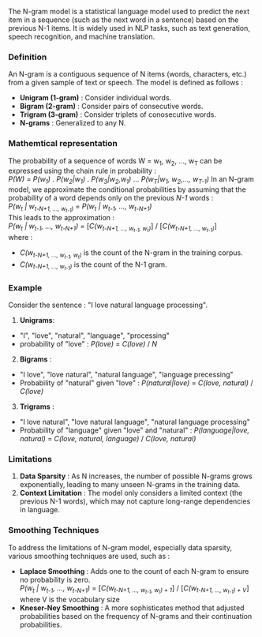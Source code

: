 The N-gram model is a statistical language model used to predict the next item in a sequence (such as the next word in a sentence) based on the previous N-1 items. It is widely used in NLP tasks, such as text generation, speech recognition, and machine translation.
### Definition
An N-gram is a contiguous sequence of N items (words, characters, etc.) from a given sample of text or speech. The model is defined as follows : 
- **Unigram (1-gram)** : Consider individual words.
- **Bigram (2-gram)** : Consider pairs of consecutive words.
- **Trigram (3-gram)** : Consider triplets of conosecutive words.
- **N-grams** : Generalized to any N.

### Mathemtical representation
The probability of a sequence of words W = w<sub>1</sub>, w<sub>2</sub>, ..., w<sub>T</sub> can be expressed using the chain rule in probability :  
*P(W)* = *P(w<sub>1</sub>)* . *P(w<sub>2</sub>|w<sub>1</sub>)* . *P(w<sub>3</sub>|w<sub>2</sub>,w<sub>1</sub>)* ... *P(w<sub>T</sub>|w<sub>1</sub>, w<sub>2</sub>,..., w<sub>T-1</sub>)*
In an N-gram model, we approximate the conditional probabilities by assuming that the probability of a word depends only on the previous *N-1* words :  
*P(w<sub>t</sub> | w<sub>t-N+1, ..., w<sub>t-1</sub>)* = *P(w<sub>t</sub> | w<sub>t-1</sub>, ..., w<sub>t-N+1</sub>)*  
This leads to the approximation :  
*P(w<sub>t</sub> | w<sub>t-1</sub>, ..., w<sub>t-N+1</sub>)* = [*C(w<sub>t-N+1, ..., w<sub>t-1</sub>, w<sub>t</sub>)*] / [*C(w<sub>t-N+1, ..., w<sub>t-1</sub>)*]  
where :  
- *C(w<sub>t-N+1, ..., w<sub>t-1</sub>, w<sub>t</sub>)* is the count of the N-gram in the training corpus.
- *C(w<sub>t-N+1, ..., w<sub>t-1</sub>)* is the count of the N-1 gram.

### Example
Consider the sentence : "I love natural language processing".
1. **Unigrams**:
- "I", "love", "natural", "language", "processing"
- probability of "love" : *P(love)* = *C(love)* / *N*
2. **Bigrams** :
- "I love", "love natural", "natural language", "language precessing"
- Probability of "natural" given "love" : *P(natural|love)* = *C(love, natural)* / *C(love)*
3. **Trigrams** :
  - "I love natural", "love natural language", "natural language processing"
  - Probability of "language" given "love" and "natural" : *P(language|love, natural)* = *C(love, natural, language)* / *C(love, natural)*

### Limitations
1. **Data Sparsity** :  As N increases, the number of possible N-grams grows exponentially, leading to many unseen N-grams in the training data.
2. **Context Limitation** : The model only considers a limited context (the previous N-1 words), which may not capture long-range dependencies in language.

### Smoothing Techniques
To address the limitations of N-gram model, especially data sparsity, various smoothing techniques are used, such as :  
- **Laplace Smoothing** : Adds one to the count of each N-gram to ensure no probability is zero.  
  *P(w<sub>t</sub> | w<sub>t-1</sub>, ..., w<sub>t-N+1</sub>)* = [*C(w<sub>t-N+1, ..., w<sub>t-1</sub>, w<sub>t</sub>) + 1*] / [*C(w<sub>t-N+1, ..., w<sub>t-1</sub>) + V*]
  where V is the vocabulary size
- **Kneser-Ney Smoothing** : A more sophisticates method that adjusted probabilities based on the frequency of N-grams and their continuation probabilities.
